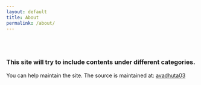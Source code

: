 ```yaml
---
layout: default 
title: About
permalink: /about/
---
```

<br><br>
<h3>This site will try to include contents under different categories.</h3>

You can help maintain the site.
The source is maintained at: 
[avadhuta03](https://github.com/avadhuta03/avadhuta03.github.io)


